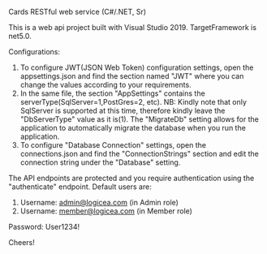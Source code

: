 Cards RESTful web service (C#/.NET, Sr)

This is a web api project built with Visual Studio 2019.
TargetFramework is net5.0.

Configurations:
1. To configure JWT(JSON Web Token) configuration settings, open the appsettings.json and find the section named "JWT" where you can change the values according to your requirements.
2. In the same file, the section "AppSettings" contains the serverType(SqlServer=1,PostGres=2, etc). NB: Kindly note that only SqlServer is supported
at this time, therefore kindly leave the "DbServerType" value as it is(1).
The "MigrateDb" setting allows for the application to automatically migrate the database when you run the application.
3. To configure "Database Connection" settings, open the connections.json and find the "ConnectionStrings" section and edit the connection string
under the "Database" setting.

The API endpoints are protected and you require authentication using the "authenticate" endpoint.
Default users are:
1. Username: admin@logicea.com (in Admin role)
2. Username: member@logicea.com (in Member role)

Password: User1234! 

Cheers!